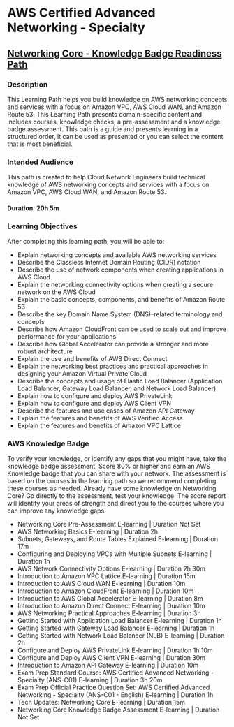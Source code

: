# AWS Certified Advanced Networking - Specialty

## [Networking Core - Knowledge Badge Readiness Path](https://explore.skillbuilder.aws/learn/learning_plan/view/1944/networking-core-knowledge-badge-readiness-path)

### Description

This Learning Path helps you build knowledge on AWS networking concepts and services with a focus on Amazon VPC, AWS Cloud WAN, and Amazon Route 53. This Learning Path presents domain-specific content and includes courses, knowledge checks, a pre-assessment and a knowledge badge assessment. This path is a guide and presents learning in a structured order, it can be used as presented or you can select the content that is most beneficial.

### Intended Audience
This path is created to help Cloud Network Engineers build technical knowledge of AWS networking concepts and services with a focus on Amazon VPC, AWS Cloud WAN, and Amazon Route 53.

#### Duration: 20h 5m
 

### Learning Objectives

After completing this learning path, you will be able to:

- Explain networking concepts and available AWS networking services
- Describe the Classless Internet Domain Routing (CIDR) notation
- Describe the use of network components when creating applications in AWS Cloud
- Explain the networking connectivity options when creating a secure network on the AWS Cloud
- Explain the basic concepts, components, and benefits of Amazon Route 53
- Describe the key Domain Name System (DNS)–related terminology and concepts
- Describe how Amazon CloudFront can be used to scale out and improve performance for your applications
- Describe how Global Accelerator can provide a stronger and more robust architecture
- Explain the use and benefits of AWS Direct Connect
- Explain the networking best practices and practical approaches in designing your Amazon Virtual Private Cloud
- Describe the concepts and usage of Elastic Load Balancer (Application Load Balancer, Gateway Load Balancer, and Network Load Balancer)
- Explain how to configure and deploy AWS PrivateLink
- Explain how to configure and deploy AWS Client VPN
- Describe the features and use cases of Amazon API Gateway
- Explain the features and benefits of AWS Verified Access
- Explain the features and benefits of Amazon VPC Lattice
 

### AWS Knowledge Badge
To verify your knowledge, or identify any gaps that you might have, take the knowledge badge assessment. Score 80% or higher and earn an AWS Knowledge badge that you can share with your network. The assessment is based on the courses in the learning path so we recommend completing these courses as needed. Already have some knowledge on Networking Core? Go directly to the assessment, test your knowledge. The score report will identify your areas of strength and direct you to the courses where you can improve any knowledge gaps. 

 

- Networking Core Pre-Assessment E-learning | Duration Not Set
- AWS Networking Basics E-learning | Duration 2h
- Subnets, Gateways, and Route Tables Explained E-learning | Duration 17m
- Configuring and Deploying VPCs with Multiple Subnets E-learning | Duration 1h
- AWS Network Connectivity Options E-learning | Duration 2h 30m
- Introduction to Amazon VPC Lattice E-learning | Duration 15m
- Introduction to AWS Cloud WAN E-learning | Duration 10m
- Introduction to Amazon CloudFront E-learning | Duration 10m
- Introduction to AWS Global Accelerator E-learning | Duration 8m
- Introduction to Amazon Direct Connect E-learning | Duration 10m
- AWS Networking Practical Approaches E-learning | Duration 3h
- Getting Started with Application Load Balancer E-learning | Duration 1h
- Getting Started with Gateway Load Balancer E-learning | Duration 1h
- Getting Started with Network Load Balancer (NLB) E-learning | Duration 2h
- Configure and Deploy AWS PrivateLink E-learning | Duration 1h 10m
- Configure and Deploy AWS Client VPN E-learning | Duration 30m
- Introduction to Amazon API Gateway E-learning | Duration 10m
- Exam Prep Standard Course: AWS Certified Advanced Networking - Specialty (ANS-C01) E-learning | Duration 3h 20m
- Exam Prep Official Practice Question Set: AWS Certified Advanced Networking - Specialty (ANS-C01 - English) E-learning | Duration 1h
- Tech Updates: Networking Core E-learning | Duration 15m
- Networking Core Knowledge Badge Assessment E-learning | Duration Not Set
